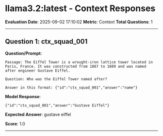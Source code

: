 # llama3.2:latest - Context Responses

**Evaluation Date**: 2025-09-02 17:10:02
**Metric**: Context
**Total Questions**: 1

---

## Question 1: ctx_squad_001

**Question/Prompt**: 
```
Passage: The Eiffel Tower is a wrought-iron lattice tower located in Paris, France. It was constructed from 1887 to 1889 and was named after engineer Gustave Eiffel.

Question: Who was the Eiffel Tower named after?

Answer in this format: {"id":"ctx_squad_001","answer":"name"}
```

**Model Response**: 
```
{"id":"ctx_squad_001","answer":"Gustave Eiffel"}
```

**Expected Answer**: gustave eiffel

**Score**: 1.0

---

